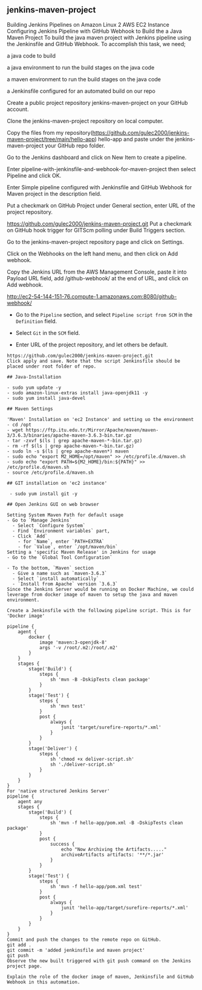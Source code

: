 ## jenkins-maven-project

Building Jenkins Pipelines on Amazon Linux 2 AWS EC2 Instance
        Configuring Jenkins Pipeline with GitHub Webhook to Build the a Java Maven Project
To build the java maven project with Jenkins pipeline using the Jenkinsfile and GitHub Webhook. To accomplish this task, we need;

a java code to build

a java environment to run the build stages on the java code

a maven environment to run the build stages on the java code

a Jenkinsfile configured for an automated build on our repo

Create a public project repository jenkins-maven-project on your GitHub account.

Clone the jenkins-maven-project repository on local computer.

Copy the files from my repository(https://github.com/gulec2000/jenkins-maven-project/tree/main/hello-app) hello-app and paste under the jenkins-maven-project your GitHub repo folder.

Go to the Jenkins dashboard and click on New Item to create a pipeline.

Enter pipeline-with-jenkinsfile-and-webhook-for-maven-project then select Pipeline and click OK.

Enter Simple pipeline configured with Jenkinsfile and GitHub Webhook for Maven project in the description field.

Put a checkmark on GitHub Project under General section, enter URL of the project repository.

https://github.com/gulec2000/jenkins-maven-project.git
Put a checkmark on GitHub hook trigger for GITScm polling under Build Triggers section.

Go to the jenkins-maven-project repository page and click on Settings.

Click on the Webhooks on the left hand menu, and then click on Add webhook.

Copy the Jenkins URL from the AWS Management Console, paste it into Payload URL field, add /github-webhook/ at the end of URL, and click on Add webhook.

http://ec2-54-144-151-76.compute-1.amazonaws.com:8080/github-webhook/

- Go to the `Pipeline` section, and select `Pipeline script from SCM` in the `Definition` field.

- Select `Git` in the `SCM` field.

- Enter URL of the project repository, and let others be default.

```text
https://github.com/gulec2000/jenkins-maven-project.git
Click apply and save. Note that the script Jenkinsfile should be placed under root folder of repo.

## Java-Installation

- sudo yum update -y
- sudo amazon-linux-extras install java-openjdk11 -y
- sudo yum install java-devel 

## Maven Settings

'Maven' Installation on 'ec2 Instance' and setting uo the environment
- cd /opt
- wget https://ftp.itu.edu.tr/Mirror/Apache/maven/maven-3/3.6.3/binaries/apache-maven-3.6.3-bin.tar.gz
- tar -zxvf $(ls | grep apache-maven-*-bin.tar.gz)
- rm -rf $(ls | grep apache-maven-*-bin.tar.gz)
- sudo ln -s $(ls | grep apache-maven*) maven
- sudo echo "export M2_HOME=/opt/maven" >> /etc/profile.d/maven.sh
- sudo echo "export PATH=${M2_HOME}/bin:${PATH}" >> /etc/profile.d/maven.sh
- source /etc/profile.d/maven.sh

## GIT installation on 'ec2 instance'

 - sudo yum install git -y

## Open Jenkins GUI on web browser

Setting System Maven Path for default usage
- Go to `Manage Jenkins`
  - Select `Configure System`
  - Find `Environment variables` part,
  - Click `Add`
    - for `Name`, enter `PATH+EXTRA` 
    - for `Value`, enter `/opt/maven/bin`
Setting a 'specific Maven Release' in Jenkins for usage
- Go to the `Global Tool Configuration`

- To the bottom, `Maven` section
  - Give a name such as `maven-3.6.3`
  - Select `install automatically`
  - `Install from Apache` version `3.6.3`
Since the Jenkins Server would be running on Docker Machine, we could leverage from docker image of maven to setup the java and maven environment.

Create a Jenkinsfile with the following pipeline script. This is for 'Docker image'

pipeline {
    agent {
        docker {
            image 'maven:3-openjdk-8'
            args '-v /root/.m2:/root/.m2'
        }
    }
    stages {
        stage('Build') {
            steps {
                sh 'mvn -B -DskipTests clean package'
            }
        }
        stage('Test') {
            steps {
                sh 'mvn test'
            }
            post {
                always {
                    junit 'target/surefire-reports/*.xml'
                }
            }
        }
        stage('Deliver') {
            steps {
                sh 'chmod +x deliver-script.sh'
                sh './deliver-script.sh'
            }
        }
    }
}
For 'native structured Jenkins Server'
pipeline {
    agent any
    stages {
        stage('Build') {
            steps {
                sh 'mvn -f hello-app/pom.xml -B -DskipTests clean package'
            }
            post {
                success {
                    echo "Now Archiving the Artifacts....."
                    archiveArtifacts artifacts: '**/*.jar'
                }
            }
        }
        stage('Test') {
            steps {
                sh 'mvn -f hello-app/pom.xml test'
            }
            post {
                always {
                    junit 'hello-app/target/surefire-reports/*.xml'
                }
            }
        }
    }
}
Commit and push the changes to the remote repo on GitHub.
git add .
git commit -m 'added jenkinsfile and maven project'
git push
Observe the new built triggered with git push command on the Jenkins project page.

Explain the role of the docker image of maven, Jenkinsfile and GitHub Webhook in this automation.